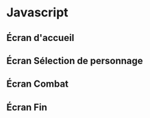 
# Javascript


## Écran d'accueil

## Écran Sélection de personnage


## Écran Combat

## Écran Fin


